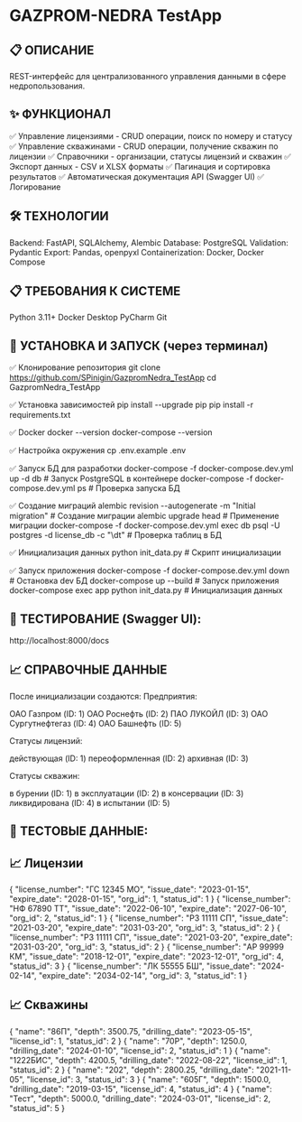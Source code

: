 # GAZPROM-NEDRA TestApp

## 📋 ОПИСАНИЕ
REST-интерфейс для централизованного управления данными в сфере недропользования.

## ✨ ФУНКЦИОНАЛ
✅ Управление лицензиями - CRUD операции, поиск по номеру и статусу
✅ Управление скважинами - CRUD операции, получение скважин по лицензии
✅ Справочники - организации, статусы лицензий и скважин
✅ Экспорт данных - CSV и XLSX форматы
✅ Пагинация и сортировка результатов
✅ Автоматическая документация API (Swagger UI)
✅ Логирование

## 🛠️ ТЕХНОЛОГИИ
Backend: FastAPI, SQLAlchemy, Alembic
Database: PostgreSQL
Validation: Pydantic
Export: Pandas, openpyxl
Containerization: Docker, Docker Compose

## 📋 ТРЕБОВАНИЯ К СИСТЕМЕ
Python 3.11+
Docker Desktop
PyCharm
Git

## 🚀 УСТАНОВКА И ЗАПУСК (через терминал)
✅ Клонирование репозитория
git clone https://github.com/SPinigin/GazpromNedra_TestApp
cd GazpromNedra_TestApp

✅ Установка зависимостей
pip install --upgrade pip
pip install -r requirements.txt

✅ Docker
docker --version
docker-compose --version

✅ Настройка окружения
cp .env.example .env

✅ Запуск БД для разработки
docker-compose -f docker-compose.dev.yml up -d db # Запуск PostgreSQL в контейнере
docker-compose -f docker-compose.dev.yml ps # Проверка запуска БД

✅ Создание миграций
alembic revision --autogenerate -m "Initial migration" # Создание миграции
alembic upgrade head # Применение миграции
docker-compose -f docker-compose.dev.yml exec db psql -U postgres -d license_db -c "\dt" # Проверка таблиц в БД

✅ Инициализация данных
python init_data.py # Скрипт инициализации

✅ Запуск приложения
docker-compose -f docker-compose.dev.yml down # Остановка dev БД
docker-compose up --build # Запуск приложения
docker-compose exec app python init_data.py # Инициализация данных

## 🧪 ТЕСТИРОВАНИЕ (Swagger UI):
http://localhost:8000/docs

## 📈 СПРАВОЧНЫЕ ДАННЫЕ
После инициализации создаются:
Предприятия:

ОАО Газпром (ID: 1)
ОАО Роснефть (ID: 2)
ПАО ЛУКОЙЛ (ID: 3)
ОАО Сургутнефтегаз (ID: 4)
ОАО Башнефть (ID: 5)

Статусы лицензий:

действующая (ID: 1)
переоформленная (ID: 2)
архивная (ID: 3)

Статусы скважин:

в бурении (ID: 1)
в эксплуатации (ID: 2)
в консервации (ID: 3)
ликвидирована (ID: 4)
в испытании (ID: 5)

## 🧪 ТЕСТОВЫЕ ДАННЫЕ:

## 📈 Лицензии

{
  "license_number": "ГС 12345 МО",
  "issue_date": "2023-01-15",
  "expire_date": "2028-01-15",
  "org_id": 1,
  "status_id": 1
}
{
  "license_number": "НФ 67890 ТТ",
  "issue_date": "2022-06-10",
  "expire_date": "2027-06-10",
  "org_id": 2,
  "status_id": 1
}
{
  "license_number": "РЗ 11111 СП",
  "issue_date": "2021-03-20",
  "expire_date": "2031-03-20",
  "org_id": 3,
  "status_id": 2
}
{
  "license_number": "РЗ 11111 СП",
  "issue_date": "2021-03-20",
  "expire_date": "2031-03-20",
  "org_id": 3,
  "status_id": 2
}
{
  "license_number": "АР 99999 КМ",
  "issue_date": "2018-12-01",
  "expire_date": "2023-12-01",
  "org_id": 4,
  "status_id": 3
}
{
  "license_number": "ЛК 55555 БШ",
  "issue_date": "2024-02-14",
  "expire_date": "2034-02-14",
  "org_id": 3,
  "status_id": 1
}

## 📈 Скважины

{
  "name": "86П",
  "depth": 3500.75,
  "drilling_date": "2023-05-15",
  "license_id": 1,
  "status_id": 2
}
{
  "name": "70Р",
  "depth": 1250.0,
  "drilling_date": "2024-01-10",
  "license_id": 2,
  "status_id": 1
}
{
  "name": "1222БИС",
  "depth": 4200.5,
  "drilling_date": "2022-08-22",
  "license_id": 1,
  "status_id": 2
}
{
  "name": "202",
  "depth": 2800.25,
  "drilling_date": "2021-11-05",
  "license_id": 3,
  "status_id": 3
}
{
  "name": "605Г",
  "depth": 1500.0,
  "drilling_date": "2019-03-15",
  "license_id": 4,
  "status_id": 4
}
{
  "name": "Тест",
  "depth": 5000.0,
  "drilling_date": "2024-03-01",
  "license_id": 2,
  "status_id": 5
}
